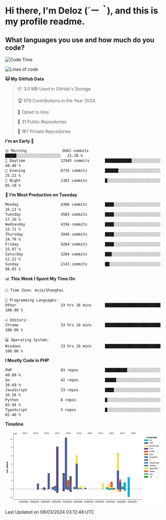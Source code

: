 # **Hi there, I'm Deloz (*´ー｀*), and this is my profile readme.**

## **What languages you use and how much do you code?**

<!--START_SECTION:waka-->
![Code Time](http://img.shields.io/badge/Code%20Time-3%2C418%20hrs%2035%20mins-blue)

![Lines of code](https://img.shields.io/badge/From%20Hello%20World%20I%27ve%20Written-35.1%20million%20lines%20of%20code-blue)

**🐱 My GitHub Data** 

> 📦 3.0 MB Used in GitHub's Storage 
 > 
> 🏆 979 Contributions in the Year 2024
 > 
> 💼 Opted to Hire
 > 
> 📜 31 Public Repositories 
 > 
> 🔑 187 Private Repositories 
 > 
**I'm an Early 🐤** 

```text
🌞 Morning                5661 commits        █████░░░░░░░░░░░░░░░░░░░░   21.20 % 
🌆 Daytime                12945 commits       ████████████░░░░░░░░░░░░░   48.48 % 
🌃 Evening                6735 commits        ██████░░░░░░░░░░░░░░░░░░░   25.22 % 
🌙 Night                  1362 commits        █░░░░░░░░░░░░░░░░░░░░░░░░   05.10 % 
```
📅 **I'm Most Productive on Tuesday** 

```text
Monday                   4306 commits        ████░░░░░░░░░░░░░░░░░░░░░   16.13 % 
Tuesday                  4583 commits        ████░░░░░░░░░░░░░░░░░░░░░   17.16 % 
Wednesday                4194 commits        ████░░░░░░░░░░░░░░░░░░░░░   15.71 % 
Thursday                 3949 commits        ████░░░░░░░░░░░░░░░░░░░░░   14.79 % 
Friday                   4264 commits        ████░░░░░░░░░░░░░░░░░░░░░   15.97 % 
Saturday                 3264 commits        ███░░░░░░░░░░░░░░░░░░░░░░   12.22 % 
Sunday                   2143 commits        ██░░░░░░░░░░░░░░░░░░░░░░░   08.03 % 
```


📊 **This Week I Spent My Time On** 

```text
🕑︎ Time Zone: Asia/Shanghai

💬 Programming Languages: 
Other                    33 hrs 16 mins      █████████████████████████   100.00 % 

🔥 Editors: 
Chrome                   33 hrs 16 mins      █████████████████████████   100.00 % 

💻 Operating System: 
Windows                  33 hrs 16 mins      █████████████████████████   100.00 % 
```

**I Mostly Code in PHP** 

```text
PHP                      83 repos            ██████████░░░░░░░░░░░░░░░   40.89 % 
Go                       42 repos            █████░░░░░░░░░░░░░░░░░░░░   20.69 % 
JavaScript               33 repos            ████░░░░░░░░░░░░░░░░░░░░░   16.26 % 
Python                   8 repos             █░░░░░░░░░░░░░░░░░░░░░░░░   03.94 % 
TypeScript               5 repos             █░░░░░░░░░░░░░░░░░░░░░░░░   02.46 % 
```



**Timeline**

![Lines of Code chart](https://raw.githubusercontent.com/deloz/deloz/main/assets/bar_graph.png)


 Last Updated on 08/03/2024 03:12:48 UTC
<!--END_SECTION:waka-->
